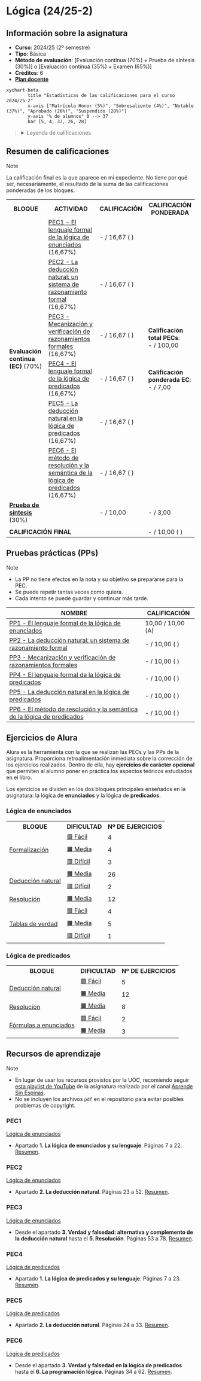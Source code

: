 # Lógica (24/25-2)

## Información sobre la asignatura

- **Curso**: 2024/25 (2º semestre)
- **Tipo**: Básica
- **Método de evaluación**: [Evaluación continua (70%) + Prueba de síntesis (30%)] o [Evaluación continua (35%) + Examen (65%)]
- **Créditos**: 6
- [**Plan docente**](https://apps.uoc.edu/PlaDocent/PlaDocent?Semestre=20242&SignatureCode=75.570&Context=3&Locale=es)

```mermaid
xychart-beta
		title "Estadísticas de las calificaciones para el curso 2024/25-2"
		x-axis ["Matrícula Honor (5%)", "Sobresaliente (4%)", "Notable (37%)", "Aprobado (26%)", "Suspendido (28%)"]
		y-axis "% de alumnos" 0 --> 37
		bar [5, 4, 37, 26, 28]
```

><details>
>	<summary>Leyenda de calificaciones</summary>
>
>	- **Matrícula de Honor (M)**: 9 a 10
>	- **Sobresaliente (EX)**: 9 a 10
>	- **Notable (NO)**: 7 a 8,99
>	- **Aprobado (A)**: 5 a 6,99
>	- **Suspendido (SU)**: 0 a 4,99
></details>

## Resumen de calificaciones

>[!NOTE]
>La calificación final es la que aparece en mi expediente. No tiene por qué ser, necesariamente, el resultado de la suma de las calificaciones ponderadas de los bloques.

<table>
	<tr>
		<th>BLOQUE</th>
		<th>ACTIVIDAD</th>
		<th>CALIFICACIÓN</th>
		<th>CALIFICACIÓN PONDERADA</th>
	</tr>
	<tr>
		<td rowspan="6">
			<strong>Evaluación continua (EC)</strong> (70%)
		</td>
		<td>
			<a href="pec1">
				PEC1 - El lenguaje formal de la lógica de enunciados
			</a>
			(16,67%)
		</td>
		<td>- / 16,67 ( )</td>
		<td rowspan="6">
			<p>
				<strong>Calificación total PECs</strong>:
				<br>
				- / 100,00
			</p>
			<br>
			<p>
				<strong>Calificación ponderada EC</strong>:
				<br>
				- / 7,00</td>
			</p>
	</tr>
	<tr>
		<td>
			<a href="pec2">
				PEC2 - La deducción natural: un sistema de razonamiento formal
			</a>
			(16,67%)
		</td>
		<td>- / 16,67 ( )</td>
	</tr>
	<tr>
		<td>
			<a href="pec3">
				PEC3 - Mecanización y verificación de razonamientos formales
			</a>
			(16,67%)
		</td>
		<td>- / 16,67 ( )</td>
	</tr>
	<tr>
		<td>
			<a href="pec4">
				PEC4 - El lenguaje formal de la lógica de predicados
			</a>
			(16,67%)
		</td>
		<td>- / 16,67 ( )</td>
	</tr>
	<tr>
		<td>
			<a href="pec5">
				PEC5 - La deducción natural en la lógica de predicados
			</a>
			(16,67%)
		</td>
		<td>- / 16,67 ( )</td>
	</tr>
	<tr>
		<td>
			<a href="pec6">
				PEC6 - El método de resolución y la semántica de la lógica de predicados
			</a>
			(16,67%)
		</td>
		<td>- / 16,67 ( )</td>
	</tr>
	<tr>
		<td>
			<a href="ps">
				<strong>Prueba de síntesis</strong>
			</a> (30%)
		</td>
		<td></td>
		<td>- / 10,00</td>
		<td>- / 3,00</td>
	</tr>
	<tr>
		<td colspan="3"></td>
		<td></td>
	</tr>
	<tr>
		<td colspan="3">
			<strong>CALIFICACIÓN FINAL</strong>
		</td>
		<td>- / 10,00 ( )</td>
	</tr>
</table>

## Pruebas prácticas (PPs)

>[!NOTE]
>- La PP no tiene efectos en la nota y su objetivo se prepararse para la PEC.
>- Se puede repetir tantas veces como quiera.
>- Cada intento se puede guardar y continuar más tarde.

| NOMBRE                                                              | CALIFICACIÓN       |
|---------------------------------------------------------------------|--------------------|
| [PP1 - El lenguaje formal de la lógica de enunciados](pec1/pp1)            | 10,00 / 10,00 (A)  |
| [PP2 - La deducción natural: un sistema de razonamiento formal](pec2/pp2)     | - / 10,00 ( )  |
| [PP3 - Mecanización y verificación de razonamientos formales](pec3/pp3) | - / 10,00 ( ) |
| [PP4 - El lenguaje formal de la lógica de predicados](pec4/pp4)                    | - / 10,00 ( ) |
| [PP5 - La deducción natural en la lógica de predicados](pec5/pp5)                    | - / 10,00 ( ) |
| [PP6 - El método de resolución y la semántica de la lógica de predicados](pec6/pp6)                    | - / 10,00 ( ) |

## Ejercicios de Alura

Alura es la herramienta con la que se realizan las PECs y las PPs de la asignatura. Proporciona retroalimentación inmediata sobre la corrección de los ejercicios realizados. Dentro de ella, hay **ejercicios de carácter opcional** que permiten al alumno poner en práctica los aspectos teóricos estudiados en el libro.

Los ejercicios se dividen en los dos bloques principales enseñados en la asignatura: la lógica de **enunciados** y la lógica de **predicados**.

### Lógica de enunciados

<table>
	<tr>
		<th>BLOQUE</th>
		<th>DIFICULTAD</th>
		<th>Nº DE EJERCICIOS</th>
	</tr>
	<!-- FORMALIZACIÓN -->
	<tr>
		<td rowspan="3">
			<a href="1_logica_de_enunciados/1_formalizacion">
			Formalización
			</a>
		</td>
		<td>
			<a href="1_logica_de_enunciados/1_formalizacion/1_facil">
				🟩 Fácil
			</a>
		</td>
		<td>4</td>
	</tr>
	<tr>
		<td>
			<a href="1_logica_de_enunciados/1_formalizacion/2_medio">
				🟧 Media
			</a>
		</td>
		<td>4</td>
	</tr>
	<tr>
		<td>
			<a href="1_logica_de_enunciados/1_formalizacion/3_dificil">
				🟥 Difícil
			</a>
		</td>
		<td>3</td>
	</tr>
	<!-- DEDUCCIÓN NATURAL -->
	<tr>
		<td rowspan="2">
			<a href="1_logica_de_enunciados/2_deduccion_natural">
			Deducción natural
			</a>
		</td>
		<td>
			<a href="1_logica_de_enunciados/2_deduccion_natural/1_medio">
				🟧 Media
			</a>
		</td>
		<td>26</td>
	</tr>
	<tr>
		<td>
			<a href="1_logica_de_enunciados/2_deduccion_natural/2_dificil">
				🟥 Difícil
			</a>
		</td>
		<td>2</td>
	</tr>
	<!-- RESOLUCIÓN -->
	<tr>
		<td>
			<a href="1_logica_de_enunciados/3_resolucion">
				Resolución
			</a>
		</td>
		<td>
			<a href="1_logica_de_enunciados/3_resolucion/1_medio">
				🟧 Media
			</a>
		</td>
		<td>12</td>
	</tr>
	<!-- TABLAS DE VERDAD -->
	<tr>
		<td rowspan="3">
			<a href="1_logica_de_enunciados/4_tablas_de_verdad">
				Tablas de verdad
			</a>
		</td>
		<td>
			<a href="1_logica_de_enunciados/4_tablas_de_verdad/1_facil">
				🟩 Fácil
			</a>
		</td>
		<td>4</td>
	</tr>
	<tr>
		<td>
			<a href="1_logica_de_enunciados/4_tablas_de_verdad/2_medio">
				🟧 Media
			</a>
		</td>
		<td>5</td>
	</tr>
	<tr>
		<td>
			<a href="1_logica_de_enunciados/4_tablas_de_verdad/3_dificil">
				🟥 Difícil
			</a>
		</td>
		<td>1</td>
	</tr>
</table>

### Lógica de predicados

<table>
	<tr>
		<th>BLOQUE</th>
		<th>DIFICULTAD</th>
		<th>Nº DE EJERCICIOS</th>
	</tr>
	<!-- DEDUCCIÓN NATURAL -->
	<tr>
		<td rowspan="2">
			<a href="2_logica_de_predicados/1_deduccion_natural">
			Deducción natural
			</a>
		</td>
		<td>
			<a href="2_logica_de_predicados/1_deduccion_natural/1_facil">
				🟩 Fácil
			</a>
		</td>
		<td>5</td>
	</tr>
	<tr>
		<td>
			<a href="2_logica_de_predicados/1_deduccion_natural//2_medio">
				🟧 Media
			</a>
		</td>
		<td>12</td>
	</tr>
	<!-- RESOLUCIÓN -->
	<tr>
		<td>
			<a href="2_logica_de_predicados/2_resolucion">
				Resolución
			</a>
		</td>
		<td>
			<a href="2_logica_de_predicados/2_resolucion/1_medio">
				🟧 Media
			</a>
		</td>
		<td>8</td>
	</tr>
	<!-- FÓRMULAS A ENUNCIADOS -->
	<tr>
		<td rowspan="2">
			<a href="2_logica_de_predicados/3_formulas_a_enunciados">
				Fórmulas a enunciados
			</a>
		</td>
		<td>
			<a href="2_logica_de_predicados/3_formulas_a_enunciados/1_facil">
				🟩 Fácil
			</a>
		</td>
		<td>2</td>
	</tr>
	<tr>
		<td>
			<a href="2_logica_de_predicados/3_formulas_a_enunciados/2_medio">
				🟧 Media
			</a>
		</td>
		<td>3</td>
	</tr>
</table>


## Recursos de aprendizaje

>[!NOTE]
>- En lugar de usar los recursos provistos por la UOC, recomiendo seguir [esta playlist de YouTube](https://www.youtube.com/playlist?list=PLX3CfQWn-1E1MpqMS_CWzbSSiY7hgOhtA) de la asignatura realizada por el canal [Aprende Sin Espinas](https://www.youtube.com/@AprendeSinEspinas).
>- No se incluyen los archivos `pdf` en el repositorio para evitar posibles problemas de copyright.

### PEC1

[Lógica de enunciados](http://cvapp.uoc.edu/autors/MostraPDFMaterialAction.do?id=265957&hash=f4eec8d6f2470281eeabfd721755d26ab5429e0b8fd1581689cea334dc3dd6a5)
- Apartado **1. La lógica de enunciados y su lenguaje**. Páginas 7 a 22. [Resumen](pec1/recursos).

### PEC2

[Lógica de enunciados](http://cvapp.uoc.edu/autors/MostraPDFMaterialAction.do?id=265957&hash=f4eec8d6f2470281eeabfd721755d26ab5429e0b8fd1581689cea334dc3dd6a5)
- Apartado **2. La deducción natural**. Páginas 23 a 52. [Resumen](pec2/recursos).

### PEC3

[Lógica de enunciados](http://cvapp.uoc.edu/autors/MostraPDFMaterialAction.do?id=265957&hash=f4eec8d6f2470281eeabfd721755d26ab5429e0b8fd1581689cea334dc3dd6a5)
- Desde el apartado **3. Verdad y falsedad: alternativa y complemento de la deducción natural** hasta el **5. Resolución**. Páginas 53 a 78. [Resumen](pec3/recursos).

### PEC4

[Lógica de predicados](http://cvapp.uoc.edu/autors/MostraPDFMaterialAction.do?id=265958&hash=baefe4fe0e1c8594e63fe3a9c98754ced25fc6b142154c8a6c4e6f31ed28dfde)
- Apartado **1. La lógica de predicados y su lenguaje**. Páginas 7 a 23. [Resumen](pec4/recursos).

### PEC5

[Lógica de predicados](http://cvapp.uoc.edu/autors/MostraPDFMaterialAction.do?id=265958&hash=baefe4fe0e1c8594e63fe3a9c98754ced25fc6b142154c8a6c4e6f31ed28dfde)
- Apartado **2. La deducción natural**. Páginas 24 a 33. [Resumen](pec5/recursos).

### PEC6

[Lógica de predicados](http://cvapp.uoc.edu/autors/MostraPDFMaterialAction.do?id=265958&hash=baefe4fe0e1c8594e63fe3a9c98754ced25fc6b142154c8a6c4e6f31ed28dfde)
- Desde el apartado **3. Verdad y falsedad en la lógica de predicados** hasta el **6. La programación lógica**. Páginas 34 a 62. [Resumen](pec6/recursos).
